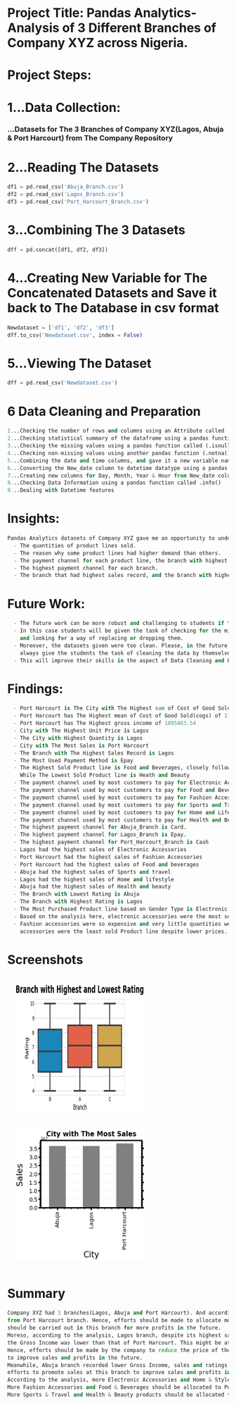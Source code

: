 # Project Title: Pandas Analytics-Analysis of 3 Different Branches of Company XYZ across Nigeria.
# Project Steps:
# 1...Data Collection:
### ...Datasets for The 3 Branches of Company XYZ(Lagos, Abuja & Port Harcourt) from The Company Repository
# 2...Reading The Datasets
```python
df1 = pd.read_csv('Abuja_Branch.csv')
df2 = pd.read_csv('Lagos_Branch.csv')
df3 = pd.read_csv('Port_Harcourt_Branch.csv')
```
# 3...Combining The 3 Datasets
```python
dff = pd.concat([df1, df2, df3])
```
# 4...Creating New Variable for The Concatenated Datasets and Save it back to The Database in csv format
```python
Newdataset = ['df1', 'df2', 'df3']
dff.to_csv('Newdataset.csv', index = False)
```
# 5...Viewing The Dataset
```python
dff = pd.read_csv('Newdataset.csv')
```
# 6 Data Cleaning and Preparation
```python
1...Checking the number of rows and columns using an Attribute called .shape
2...Checking statistical summary of the dataframe using a pandas function called .discribe()
3...Checking the missing values using a pandas function called (.isnull().sum()
4...Checking non-missing values using another pandas function (.notna().sum())
5...Combining the date and time columns, and gave it a new variable name (New_date)
6...Converting the New_date column to datetime datatype using a pandas function called (pd.to_datetime())
7...Creating new columns for Day, Month, Year & Hour from New_date column
8...Checking Data Information using a pandas function called .info()
9...Dealing with Datetime features
```
# Insights:
```python
Pandas Analytics datasets of Company XYZ gave me an opportunity to understand the following:
  - The quantities of product lines sold.
  - The reason why some product lines had higher demand than others.
  - The payment channel for each product line, the branch with highest and lowest rating.
  - The highest payment channel for each branch.
  - The branch that had highest sales record, and the branch with highest gross income
```
# Future Work:
```python
  - The future work can be more robust and challenging to students if the datasets that have missing values are given.
  - In this case students will be given the task of checking for the missing values, 
    and looking for a way of replacing or dropping them.
  - Moreover, the datasets given were too clean. Please, in the future,
    always give the students the task of cleaning the data by themselves.
  - This will improve their skills in the aspect of Data Cleaning and Processing.
```
# Findings:
```python
  - Port Harcourt is The City with The Highest sum of Cost of Good Sold(cogs) of 37909270.8
  - Port Harcourt has The Highest mean of Cost of Good Sold(cogs) of 115577.045122
  - Port Harcourt has The Highest gross income of 1895463.54
  - City with The Highest Unit Price is Lagos
  - The City with Highest Quantity is Lagos
  - City with The Most Sales is Port Harcourt
  - The Branch with The Highest Sales Record is Lagos
  - The Most Used Payment Method is Epay
  - The Highest Sold Product line is Food and Beverages, closely followed by Sports and Travel.
    While The Lowest Sold Product line is Heath and Beauty
  - The payment channel used by most customers to pay for Electronic Accessories is cash
  - The payment channel used by most customers to pay for Food and Beverages is card
  - The payment channel used by most customers to pay for Fashion Accessories is Epay
  - The payment channel used by most customers to pay for Sports and Travel is cash
  - The payment channel used by most customers to pay for Home and Lifestyle is Epay
  - The payment channel used by most customers to pay for Health and Beauty is Epay
  - The highest payment channel for Abuja_Branch is Card.
  - The highest payment channel for Lagos_Branch is Epay.
  - The highest payment channel for Port_Harcourt_Branch is Cash
  - Lagos had the highest sales of Electronic Accessories
  - Port Harcourt had the highest sales of Fashion Accessories
  - Port Harcourt had the highest sales of Food and beverages
  - Abuja had the highest sales of Sports and travel
  - Lagos had the highest sales of Home and lifestyle
  - Abuja had the highest sales of Health and beauty
  - The Branch with Lowest Rating is Abuja
  - The Branch with Highest Rating is Lagos
  - The Most Purchased Product line based on Gender Type is Electronic Accessories
  - Based on the analysis here, electronic accessories were the most sold Product line with a bit higher price.
  - Fashion accessories were so expensive and very little quantities were purchased. Meanwhile, health and beauty
    accessories were the least sold Product line despite lower prices.
```
# Screenshots
<div>
  <img style="margin:15px" height=300px width=300px src="https://github.com/Lekxite/project-screenshots/blob/main/pandas-screenshots/Branch%20with%20Highest%20and%20Lowest%20Rating%20(1).png?raw=true" alt="Branch with Highest and Lowest Rating"/>
  <img style="margin:15px" height=300px width=300px src="https://github.com/Lekxite/project-screenshots/blob/main/pandas-screenshots/City%20with%20The%20Most%20Sales.png?raw=true" alt="City with The Most Sales"/>
</div>

# Summary
```python
Company XYZ had 3 branches(Lagos, Abuja and Port Harcourt). And according to the analysis, it made its highest Gross Income
from Port Harcourt branch. Hence, efforts should be made to allocate more products to this branch. Also, more promotions
should be carried out in this branch for more profits in the future.
Moreso, according to the analysis, Lagos branch, despite its highest sales record and ratings than the 2 other branches,
the Gross Income was lower than that of Port Harcourt. This might be attributed to higher prices of products in this branch.  
Hence, efforts should be made by the company to reduce the price of the products. Also more promotions should be carried out
to improve sales and profits in the future.  
Meanwhile, Abuja branch recorded lower Gross Income, sales and ratings than the two other branches. The company should make
efforts to promote sales at this branch to improve sales and profits in the future.  
According to the analysis, more Electronic Accessories and Home & Style products should be allocated to Lagos branch  
More Fashion Accessories and Food & Beverages should be allocated to Port Harcourt branch  
More Sports & Travel and Health & Beauty products should be allocated to Abuja branch
```
